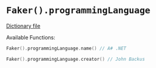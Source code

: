 # `Faker().programmingLanguage`

[Dictionary file](../src/main/resources/locales/en/programming_language.yml)

Available Functions:  
```kotlin
Faker().programmingLanguage.name() // A# .NET

Faker().programmingLanguage.creator() // John Backus
```
